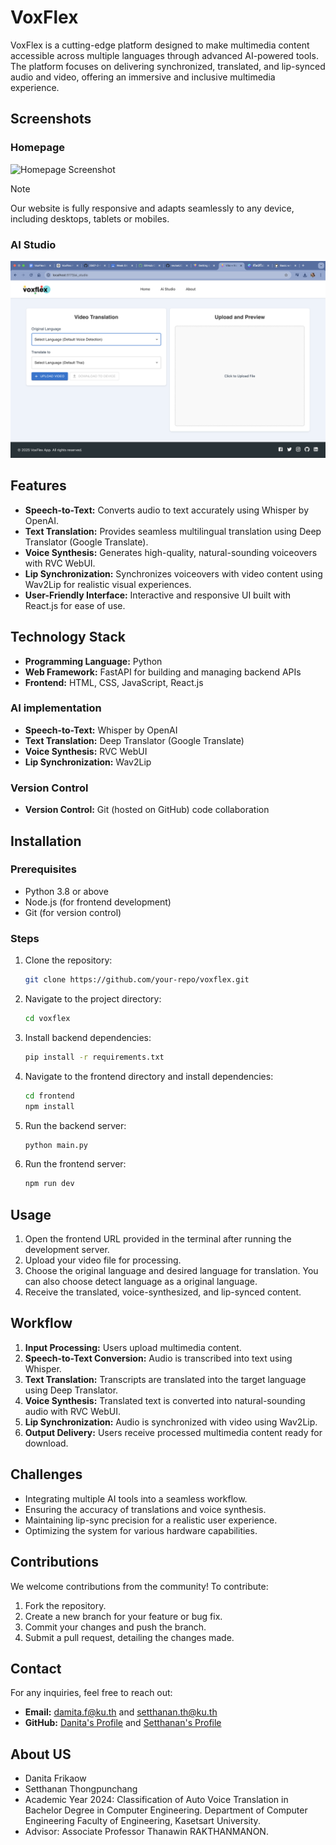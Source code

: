 # VoxFlex

VoxFlex is a cutting-edge platform designed to make multimedia content accessible across multiple languages through advanced AI-powered tools. The platform focuses on delivering synchronized, translated, and lip-synced audio and video, offering an immersive and inclusive multimedia experience.
## Screenshots
### Homepage  
![Homepage Screenshot](/image/homepage.gif)  
> [!NOTE] 
> Our website is fully responsive and adapts seamlessly to any device, including desktops, tablets or mobiles.
### AI Studio  
![AI Studio Screenshot](/image/Studio%20Page.png)  

## Features
- **Speech-to-Text:** Converts audio to text accurately using Whisper by OpenAI.
- **Text Translation:** Provides seamless multilingual translation using Deep Translator (Google Translate).
- **Voice Synthesis:** Generates high-quality, natural-sounding voiceovers with RVC WebUI.
- **Lip Synchronization:** Synchronizes voiceovers with video content using Wav2Lip for realistic visual experiences.
- **User-Friendly Interface:** Interactive and responsive UI built with React.js for ease of use.

## Technology Stack
- **Programming Language:** Python
- **Web Framework:** FastAPI for building and managing backend APIs
- **Frontend:** HTML, CSS, JavaScript, React.js

### AI implementation
- **Speech-to-Text:** Whisper by OpenAI
- **Text Translation:** Deep Translator (Google Translate)
- **Voice Synthesis:** RVC WebUI
- **Lip Synchronization:** Wav2Lip
### Version Control
- **Version Control:** Git (hosted on GitHub) code collaboration

## Installation

### Prerequisites
- Python 3.8 or above
- Node.js (for frontend development)
- Git (for version control)

### Steps
1. Clone the repository:
   ```bash
   git clone https://github.com/your-repo/voxflex.git
   ```
2. Navigate to the project directory:
   ```bash
   cd voxflex
   ```
3. Install backend dependencies:
   ```bash
   pip install -r requirements.txt
   ```
4. Navigate to the frontend directory and install dependencies:
   ```bash
   cd frontend
   npm install
   ```
5. Run the backend server:
   ```bash
   python main.py
   ```
6. Run the frontend server:
   ```bash
   npm run dev
   ```

## Usage
1. Open the frontend URL provided in the terminal after running the development server.
2. Upload your video file for processing.
3. Choose the original language and desired language for translation.
You can also choose detect language as a original language.
4. Receive the translated, voice-synthesized, and lip-synced content.

## Workflow
1. **Input Processing:** Users upload multimedia content.
2. **Speech-to-Text Conversion:** Audio is transcribed into text using Whisper.
3. **Text Translation:** Transcripts are translated into the target language using Deep Translator.
4. **Voice Synthesis:** Translated text is converted into natural-sounding audio with RVC WebUI.
5. **Lip Synchronization:** Audio is synchronized with video using Wav2Lip.
6. **Output Delivery:** Users receive processed multimedia content ready for download.

## Challenges
- Integrating multiple AI tools into a seamless workflow.
- Ensuring the accuracy of translations and voice synthesis.
- Maintaining lip-sync precision for a realistic user experience.
- Optimizing the system for various hardware capabilities.

## Contributions
We welcome contributions from the community! To contribute:
1. Fork the repository.
2. Create a new branch for your feature or bug fix.
3. Commit your changes and push the branch.
4. Submit a pull request, detailing the changes made.

## Contact
For any inquiries, feel free to reach out:
- **Email:** damita.f@ku.th and setthanan.th@ku.th
- **GitHub:** [Danita's Profile](hhttps://github.com/dzptahh) and [Setthanan's Profile](hhttps://github.com/reviseUC73)


## About US
- Danita Frikaow
- Setthanan Thongpunchang 
- Academic Year 2024: Classification of Auto Voice Translation in Bachelor Degree in Computer Engineering. Department of Computer Engineering Faculty of Engineering, Kasetsart University. 
- Advisor: Associate Professor Thanawin RAKTHANMANON. 
